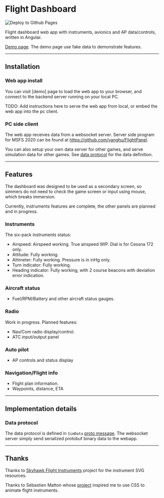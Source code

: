 # Flight Dashboard

![Deploy to Github Pages](https://github.com/yanghu/fs-dashboard/workflows/Deploy%20to%20Github%20Pages/badge.svg)

Flight dashboard web app with instruments, avionics and AP data/controls,
written in Angular.

[Demo page](https://yanghu.github.io/flight-pages). The demo page use fake data
to demonstrate features.

---

## Installation

### Web app install

You can visit [demo] page to load the web app to your browser, and connect to
the backend server running on your local PC.

TODO: Add instructions here to serve the web app from local, or embed the web
app into the pc client.

### PC side client

The web app receives data from a websocket server. Server side program for MSFS
2020 can be found at https://github.com/yanghu/FlightPanel.

You can also setup your own data server for other games, and serve simulation
data for other games. See [data protocol](#data-protocol) for the data
definition.

---

## Features

The dashboard was designed to be used as a secondary screen, so simmers do not
need to check the game screen or input using mouse, which breaks immersion.

Currently, instruments features are complete, the other panels are planned and
in progress.

### Instruments

The six-pack instruments status:

- Airspeed: Airspeed working. True airspeed WIP. Dial is for Cessna 172 only.
- Attitude: Fully working.
- Altimeter: Fully working. Pressure is in inHg only.
- Turn indicator: Fully working.
- Heading indicator: Fully working, with 2 course beacons with deviation error
  indication.

### Aircraft status

- Fuel/RPM/Battery and other aircraft status gauges.

### Radio

Work in progress. Planned features:

- Nav/Com radio display/control.
- ATC input/output panel

### Auto pilot

- AP controls and status display

### Navigation/Flight info

- Flight plan information.
- Waypoints, distance, ETA

---

## Implementation details

### Data protocol

The data protocol is defined in `SimData`
[proto message](src/proto/sim_data.proto). The websocket server simply send
serialized protobuf binary data to the webapp.

---

## Thanks

Thanks to
[Skyhawk Flight Instruments](https://github.com/uw-ray/Skyhawk-Flight-Instruments)
project for the instrument SVG resources.

Thanks to Sébastien Matton whose
[project](https://github.com/sebmatton/jQuery-Flight-Indicators) inspired me to
use CSS to animate flight instruments.
